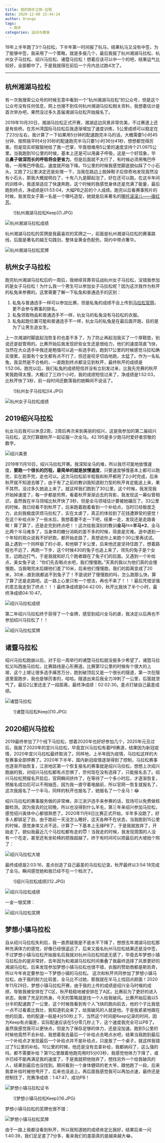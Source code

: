```yaml
---
title: 我的跑步之旅-征程
date: 2020-12-08 15:44:14
author: Orange
tags:
  - 跑步
categories: 运动与健身
---
```


19年上半年跑了3个马拉松，下半年第一时间报了杭马，结果杭马又没有中签，为了能够中签，我采用了一个策略，就是多报几个，最后我报了杭州湘湖马拉松、杭州女子马拉松、绍兴马拉松、诸暨马拉松！想着应该可以中一个的吧，结果运气比较好，全部都中了，于是我就得在前后一个月内总过跑4次了。

----

## 杭州湘湖马拉松 ##

有一次我搜索公众号的时候无意中看到一个“杭州湘湖马拉松”的公众号，但是这个公众号没有任何信息，网上也搜不到任何杭州湘湖马拉松相关资料，我想着估计是首次举办吧，果然没过多久首届湘湖马拉松开始报名了。

2019年10月20日，湘湖马拉松正式开赛，湘湖这边风景非常优美，不过赛道上还是有些桥。在苏州湾国际马拉松后我逐渐增加了速度训练，5公里成绩可以稳定在了23分左右，我计算了一下如果用5分钟的配速跑完半马的话，大概需要1小时45分钟，按照我平时4分35秒的配速跑完半马只要1小时36分41秒，想想都觉得厉害。但是现实却狠狠地给了我一巴掌，毕竟很难用5公里的速度坚持个21.0975公里。当我跑到10公里的时候，基本上还是可以用鼻子呼吸，这是一个好现象，毕竟**鼻子做深而长的呼吸将会更省力**。但是后面就不太行了，有时候必须用嘴巴呼吸，一用嘴巴呼吸后，速度就开始下降。15公里的时候我感觉脚底貌似踩了个小石头，又跑了2公里决定还是处理一下，当我在路边上脱掉鞋子后惊奇地发现竟然没有小石头，那我大概就明白了，十有八九是脚起泡了，好在还可以跑。在这半年间的训练中，我逐渐适应了快速奔跑，这个时候的我感觉身体还是充满了能量，最后跑到终点，净成绩是01:53:04，大幅PB之前的个人成绩。跑完以后看赛事照片的时候，我发现女子第一名是一个哪吒造型，她就是后来著名的[哪吒滚滚儿——唐红芳](https://baijiahao.baidu.com/s?id=1648857952733103200)。

<div style="max-width:450px;margin:auto">
![杭州湘湖马拉松Keep](1.JPG)
</div>

![杭州湘湖马拉松成绩](2.JPG)

杭州湘湖马拉松的奖牌是我最喜欢的奖牌之一，前面是杭州湘湖马拉松的赛事路线，后面是著名的越王勾践剑，整体呈黄金色配色，简约中带点奢华。

![杭州湘湖马拉松奖牌](3.JPG)

## 杭州女子马拉松 ##

跑完杭州湘湖马拉松后的一周后，我继续背靠背征战杭州女子马拉松，没错我参加的是女子马拉松！为什么我一个男生可以参加女子马拉松呢？因为这次我作为秋芹的私兔来参赛的。这里需要了解一下私兔和普通选手的区别：

1. 私兔与普通选手一样可以参加比赛，但是私兔的成绩不会上传到[马拉松官网](http://www.runchina.org.cn/)，更不会参与赛事的排名。
2. 私兔领取物品和普通选手不一样，杭女马的私兔没有马拉松的衣服。
3. 私兔起跑位置可能和普通选手不一样，杭女马的私兔是在最后面开跑，目的是为了让男生追女生。

上一次湘湖时脚底起泡恢复的也差不多了，为了防止再起泡我买了一个厚鞋垫，别说还是挺管用的。比赛开始后我发现好些女生还是很给力，他们的速度简直飞快，当然在大众选手中我还是勉强可以追一些选手的，跑到17公里的时候感觉马拉松确实很累，前面有个女生都有点不行了，但还是咬牙切齿地跑，太猛了。作为一名私兔，我显然是不合格的，一直跑到终点都没见到秋芹，最终秋芹的成绩是1:52:06。跑完以后，我们私兔的成绩短信并没有立刻发过来，比我先完赛的秋芹笑我跑得太慢，大概过了三四个小时，我的成绩短信过来了，净成绩是1:52:03，比秋芹快了3秒，前一段时间还数落我的她瞬间不说话了。

<div style="max-width:450px;margin:auto">
![杭州女子马拉松](4.JPG)
</div>

![杭州女子马拉松成绩](5.JPG)

## 2019绍兴马拉松 ##

杭女马后我可以休息2周，2周后再次来到美丽的绍兴，这是我参加的第二届绍兴马拉松，这次打算跟秋芹一起征服一次全马。42.195是多少跑马时爱好者崇敬的数字。

![绍兴美景](6.JPG)

2019年11月10日，绍兴马拉松开赛。我深知全马的难，所以我尽可能地放慢速度，**要跑一个很长的历程，最简单的就是放慢速度**，只要速度够慢基本上都可以跑完，实在跑不完，走也可以。这次马拉松前半程我和秋芹都用了2小时完成，后来秋芹就不知道去哪了，由于有了之前的教训我知道耐力型的秋芹肯定能追上来，果不其然，没过多久她追上来了。就这样我们跑到了30公里，这个时候，我发现我开始掉速度了，每一步都是煎熬，看着秋芹渐渐远去的背影，我发现这一幕似曾相识，虽然我在半马领域比秋芹快了3秒，但是全马领域估计要被她碾压了。33公里的时候，我已经看不到秋芹了，后来跑着跑着看到一个补给点，当时已经极度乏力，此刻我极度厌烦马拉松了，实在太虐了，真正的体验到了花钱遭罪受的感觉！在这个补给点补了一些水后，我想着要不走一下吧，结果一走，发现还是走路香啊！算了算了，还是走完到终点吧！！这次给我深刻的教训**全马!==半马*2**，全马比两个半马难多了，当身体的糖分消耗的差不多的时候，简直是灾难。途中遇到一个年轻的观众说我不好好跑，都开始走路了，真想说你上来跑个30公里再试试。路上遇到一个同样崩了的小哥，和他聊了半公里，后来他还是坚持住跑了，想着路程也不远了，再跑一下步，这个时候430的兔子也追上来了，领先的兔子是个女生，边跑边打气，于是我就和好几个跑者跟在了兔子们的后面。又遇到一个补给点，美女兔子说：“你们先去喝点水吧，我们慢慢跑。”天真的我以为他们真的会慢慢跑，当我喝完水后跟他们差了10米，后来他们慢慢跑，我们的距离变成了20米，30米...直到我都追不到兔子了！不是说好了慢慢跑的吗，怎么跑那么快，算了算了还是走路吧。这一路上心里只有一个想法，再也不来了！！！最后凭借坚强的意志我走到了终点！！！最终净成绩是04:42:00，秋芹比我快了半个小时，最终净成绩04:10:47。

![绍兴马拉松成绩](7.JPG)

第二年绍兴马拉松终于获得了一个金牌，感受到绍兴全马的虐，我决定以后再也不参加绍兴马拉松了！！

![绍兴马拉松奖牌](8.JPG)

## 诸暨马拉松 ##

绍兴马拉松跑崩以后，对于后一周举行的诸暨马拉松就没报多少希望了，诸暨马拉松又叫西施马拉松，比赛路线是心形赛道。比赛第12公里的时候有个很大的上坡，这个上坡让很多选手痛苦万分，跑到破顶后又是一个很长的隧道，第一次在隧道里面跑步，我也是够厉害的，哈哈。隧道出来后我全力冲刺了一公里，后面就泄气了。最后2公里还走了一段距离，最终净成绩：02:02:30。差点打破自己最差成绩。

![诸暨马拉松](9.JPG)

<div style="max-width:450px;margin:auto">
![诸暨马拉松Keep](10.JPG)
</div>

## 2020绍兴马拉松 ##

2019最终参加了7个线下马拉松，想着2020年也好好参加几个，2020年元旦过后，我报了2020年的宜兴马拉松，毕竟宜兴马拉松有着PB赛道，结果因为新冠疫情，2020年宜兴马拉松最终取消了。同样地，上半年因为疫情，马拉松这样的大型赛事全部停赛了。2020年下半年，国内新冠疫情逐渐得到了控制，马拉松赛事也逐渐开始恢复，江浙地区第一个恢复报名的赛事就是绍兴马拉松，想想上次绍兴跑崩的我，对绍兴马拉松都有点恐惧了，奈何现在没有选择了，只能报名去了。绍兴马拉松预报名开启后，官网瞬间挤炸了，在等待了一个多小时后，才逐渐恢复，预报名成功后可以不用抽签，因为我一直守着电脑前，所以官网一恢复就报名了，这次我报名了一个半马，同样的秋芹也报名了，她报名了一个全马！😂

绍兴马拉松的赛事服务做的非常棒，非江浙沪选手来参赛的话，现场可以免费做核酸检测。因为我去的比较晚，所以也没得到什么羊毛，第三年来绍兴参加马拉松，感觉绍兴奥体中心都很熟悉了。2020年11月8日比赛正式开始，半年多没跑了，好多人都铆足了劲，由于跑前一天没怎么睡好，这天各种不在状态，当我跑到15公里的时候，感觉身体又点不适，计算了一下基本上无缘PB了，于是我就放弃了，开始走了。貌似我最近几个马拉松都有走的😇！当我走的时候，我发现周围的人没有一个在走，甚至还有坐轮椅的把我超越了。终于有时间可以把最后的大坡拍个照了：

![绍兴马拉松大坡](11.JPG)

最终成绩是2:03:16，差点创造了自己最差的马拉松记录。秋芹最终以3:54:18完成了全马，瞬间感觉她和我已经不在一个档次了。

<div style="max-width:450px;margin:auto">
![绍兴马拉松成绩](12.JPG)
</div>

![绍兴马拉松成绩](13.jpg)

一金一银奖牌：

![绍兴马拉松奖牌](14.JPG)

## 梦想小镇马拉松 ##

自从绍兴马拉松失利后，我一直质疑我是不是水平下降了，想想去年湘湖马拉松那种充满体力的感觉，好像已经很遥远了，后来又报名杭州马拉松结果还是没中签，不过梦想小镇马拉松开始报名后我就对杭州马拉松彻底无感了，毕竟去年梦想小镇马拉松办的是非常好，去年因为和湘湖马拉松时间重叠了我最终选择了风景更好的湘湖马拉松，后来发现参加梦想小镇马拉松也很不错，衣服的赞助商都是斯凯奇，所以今年肯定要参加一下梦想小镇的马拉松。
这次和秋芹共同参加了梦想小镇马拉松，由于我的耐力比较差，全马比不过她，那我就在半马上找回点颜面！2020年11月29日，梦想小镇马拉松开赛，由于我的上传的成绩是绍兴全马时候的成绩，导致我被安排在了C区，秋芹稳稳地被安排在了A区。比赛前为了更好的进入状态，我做了充足的热身。今天的策略就是找一个人给我破风。比赛开始后我以5分半的配速跑了一公里，这个时候我看到有个人飞快的跑向前去，他的个子比我低一点不过看着比我壮，我知道机会来了，给我破风的人就是他。于是我紧紧地跟在他的后面，他的配速一般是4分50秒上下，当然这个时间是Keep记录的时间，因为Keep有点偏差，实际配速应该在5分零几秒上下，这个速度我完全可以PB了。虽然我感觉我可以更快点，但是为了保存足够的体力，还是没加速。跑到5公里的时候他竟然不去补给，我想着我去最后一个补给点去喝点水吧，结果当我跑到最后一个补给点才发现最后一个补给点并不是补给点，只是放了一个桌子，就这样我错过了5公里的补给。10公里的时候，他还是没有去拿补给，我都纳闷了，这么强的吗，都不需要补给？第11公里跟着他跑完用时5分03秒，我感觉他体力下降了，或许已经不能再满足我的速度了，于是我就把他抛弃了，想找另外一个给我破风的人，结果到最后也没找到。期间看到一个身体健硕的老大爷，跟他跑了一段，后来我拿补给时被他甩开了，后来也没追上。再后面我感觉我可以再加点速，最终还是控制住了，完赛净成绩：1:47:47，成功PB！

![梦想小镇马拉松证书](15.jpg)


<div style="max-width:450px;margin:auto">
![梦想小镇马拉松Keep](16.JPG)
</div>

梦想小镇马拉松的奖牌也很不错：

![梦想小镇马拉松奖牌](17.JPG)

由于一路上我都没看到秋芹，所以我知道她的成绩肯定比我好，结果后来一问1:40:39，我们足足差了7分多，看来我们的差距真的是越来越大😂。
